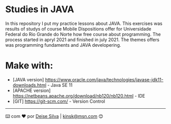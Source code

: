 # Studies in JAVA
In this repository I put my practice lessons about JAVA. This exercises was results of studys of course Mobile Dispositions offer for Universidade Federal do Rio Grande do Norte how free course about programming. The process started in apryl 2021 and finished in july 2021. The themes offers was programming fundaments and JAVA developering.

# Make with:
* [JAVA version] https://www.oracle.com/java/technologies/javase-jdk11-downloads.html - Java SE 11
* [APACHE version] https://netbeans.apache.org/download/nb120/nb120.html - IDE
* [GIT] https://git-scm.com/ -  Version Control

----
⌨️ com ❤️ por [Deise Silva](https://www.linkedin.com/in/deise-kinsk-profile/) | kinsk@msn.com 😊
